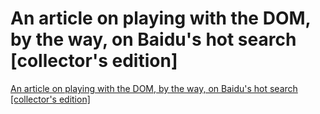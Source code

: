 # An article on playing with the DOM, by the way, on Baidu's hot search [collector's edition]
[An article on playing with the DOM, by the way, on Baidu's hot search [collector's edition]](https://aiwithcloud.com/2022/09/15/an_article_on_playing_with_the_dom_by_the_way_on_baidus_hot_search_collectors_edition/)